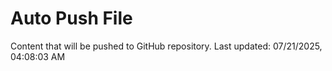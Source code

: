 # Auto Push File

Content that will be pushed to GitHub repository.
Last updated: 07/21/2025, 04:08:03 AM